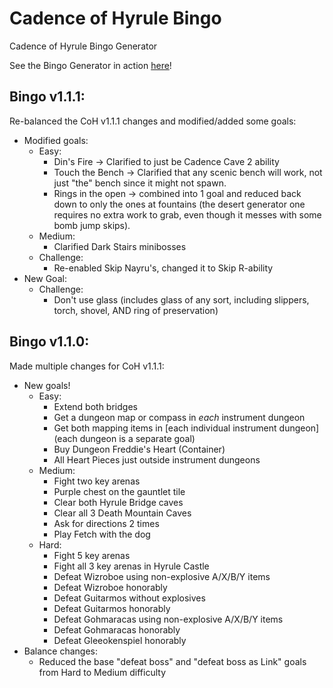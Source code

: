 Cadence of Hyrule Bingo
==========

Cadence of Hyrule Bingo Generator


See the Bingo Generator in action [here](https://kailaria.github.io/cadenceBingoV2/?)!

## Bingo v1.1.1:
Re-balanced the CoH v1.1.1 changes and modified/added some goals:

* Modified goals:
    * Easy:
        * Din's Fire -> Clarified to just be Cadence Cave 2 ability
        * Touch the Bench -> Clarified that any scenic bench will work, not just "the" bench since it might not spawn.
        * Rings in the open -> combined into 1 goal and reduced back down to only the ones at fountains (the desert generator one requires no extra work to grab, even though it messes with some bomb jump skips).
    * Medium:
        * Clarified Dark Stairs minibosses
    * Challenge:
        * Re-enabled Skip Nayru's, changed it to Skip R-ability
* New Goal:
    * Challenge:
        * Don't use glass (includes glass of any sort, including slippers, torch, shovel, AND ring of preservation)

## Bingo v1.1.0:
Made multiple changes for CoH v1.1.1:

* New goals!
    * Easy:
        * Extend both bridges
        * Get a dungeon map or compass in *each* instrument dungeon
        * Get both mapping items in [each individual instrument dungeon] (each dungeon is a separate goal)
        * Buy Dungeon Freddie's Heart (Container)
        * All Heart Pieces just outside instrument dungeons
    * Medium:
        * Fight two key arenas
        * Purple chest on the gauntlet tile
        * Clear both Hyrule Bridge caves
        * Clear all 3 Death Mountain Caves
        * Ask for directions 2 times
        * Play Fetch with the dog
    * Hard:
        * Fight 5 key arenas
        * Fight all 3 key arenas in Hyrule Castle
        * Defeat Wizroboe using non-explosive A/X/B/Y items
        * Defeat Wizroboe honorably
        * Defeat Guitarmos without explosives
        * Defeat Guitarmos honorably
        * Defeat Gohmaracas using non-explosive A/X/B/Y items
        * Defeat Gohmaracas honorably
        * Defeat Gleeokenspiel honorably
* Balance changes:
    * Reduced the base "defeat boss" and "defeat boss as Link" goals from Hard to Medium difficulty
